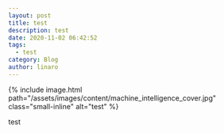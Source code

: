 ```yaml
---
layout: post
title: test
description: test
date: 2020-11-02 06:42:52
tags:
  - test
category: Blog
author: linaro
---
```

{% include image.html path="/assets/images/content/machine_intelligence_cover.jpg" class="small-inline" alt="test" %}

test